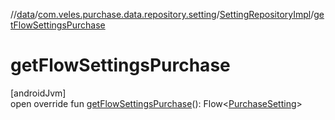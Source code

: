 //[data](../../../index.md)/[com.veles.purchase.data.repository.setting](../index.md)/[SettingRepositoryImpl](index.md)/[getFlowSettingsPurchase](get-flow-settings-purchase.md)

# getFlowSettingsPurchase

[androidJvm]\
open override fun [getFlowSettingsPurchase](get-flow-settings-purchase.md)(): Flow&lt;[PurchaseSetting](../../../../domain/domain/com.veles.purchase.domain.model.setting/-purchase-setting/index.md)&gt;
